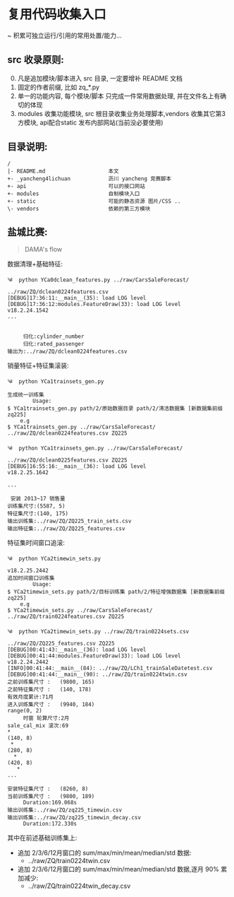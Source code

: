 # 复用代码收集入口 
~ 积累可独立运行/引用的常用处置/能力...


## src 收录原则:

0. 凡是追加模块/脚本进入 src 目录, 一定要增补 README 文档
1. 固定的作者前缀, 比如 zq_*.py 
2. 单一的功能内容, 每个模块/脚本 只完成一件常用数据处理, 并在文件名上有确切的体现
3. modules 收集功能模块, src 根目录收集业务处理脚本,vendors 收集其它第3方模块, api配合static 发布内部网站(当前没必要使用) 


## 目录说明:

```
/
|- README.md                    本文
+- _yancheng4lichuan            沥川 yancheng 竞赛脚本
+- api                          可以的接口网站
+- modules                      自制模块入口
+- static                       可能的静态资源 图片/CSS ..
\- vendors                      依赖的第三方模块
```


## 盐城比赛:
> DAMA's flow

数据清理+基础特征:

    ༄  python YCa0dclean_features.py ../raw/CarsSaleForecast/ ../raw/ZQ/dclean0224features.csv
    [DEBUG]17:36:11:__main__(35): load LOG level
    [DEBUG]17:36:12:modules.FeatureDraw(33): load LOG level
    v18.2.24.1542
    ...


         归化:cylinder_number
         归化:rated_passenger
    输出为:../raw/ZQ/dclean0224features.csv

销量特征+特征集滚装:

    ༄  python YCa1trainsets_gen.py 
    生成统一训练集
            Usage:
    $ YCa1trainsets_gen.py path/2/原始数据目录 path/2/清洁数据集 [新数据集前缀 zq225]
        e.g
    $ YCa1trainsets_gen.py ../raw/CarsSaleForecast/ ../raw/ZQ/dclean0224features.csv ZQ225

    ༄  python YCa1trainsets_gen.py ../raw/CarsSaleForecast/ ../raw/ZQ/dclean0225features.csv ZQ225
    [DEBUG]16:55:16:__main__(36): load LOG level
    v18.2.25.1642

    ...

     安装 2013~17 销售量
    训练集尺寸:(5587, 5)
    特征集尺寸:(140, 175)
    输出训练集:../raw/ZQ/ZQ225_train_sets.csv
    输出特征集:../raw/ZQ/ZQ225_features.csv


特征集时间窗口追滚:


    ༄  python YCa2timewin_sets.py
    v18.2.25.2442
    追加时间窗口训练集
            Usage:
    $ YCa2timewin_sets.py path/2/目标训练集 path/2/特征增强数据集 [新数据集前缀 zq225]
        e.g
    $ YCa2timewin_sets.py ../raw/CarsSaleForecast/ ../raw/ZQ/train0224features.csv ZQ225

    ༄  python YCa2timewin_sets.py ../raw/ZQ/train0224sets.csv ../raw/ZQ/ZQ225_features.csv ZQ225
    [DEBUG]00:41:43:__main__(36): load LOG level
    [DEBUG]00:41:44:modules.FeatureDraw(33): load LOG level
    v18.2.24.2442
    [INFO]00:41:44:__main__(84): ../raw/ZQ/LCh1_trainSaleDatetest.csv
    [DEBUG]00:41:44:__main__(90): ../raw/ZQ/train0224twin.csv
    之前训练集尺寸 :   (9800, 165)
    之前特征集尺寸 :   (140, 178)
    有效月度累计:71月
    进入训练集尺寸 :   (9940, 184)
    range(0, 2)
         时窗 轮算尺寸:2月
    sale_cal_mix 滚次:69
    *
    (140, 8)
     *
    (280, 8)
      *
    (420, 8)
       *
    ...

    安装特征集尺寸 :   (8260, 8)
    当前训练集尺寸 :   (9800, 189)
         Duration:169.068s
    输出训练集:../raw/ZQ/zq225_timewin.csv
    输出训练集:../raw/ZQ/zq225_timewin_decay.csv
         Duration:172.330s

其中在前述基础训练集上:

- 追加 2/3/6/12月窗口的 sum/max/min/mean/median/std 数据:
    + ../raw/ZQ/train0224twin.csv
- 追加 2/3/6/12月窗口的 sum/max/min/mean/median/std 数据,逐月 90% 累加减少:
    + ../raw/ZQ/train0224twin_decay.csv




